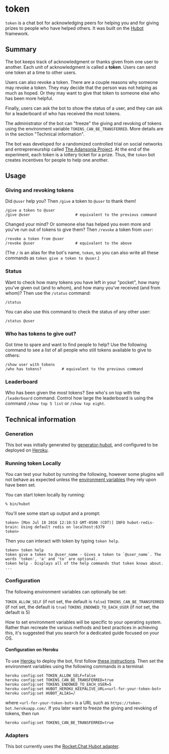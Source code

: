 # token

`token` is a chat bot for acknowledging peers for helping you and for giving prizes to people who have helped others. It was built on the [Hubot][hubot] framework.

## Summary

The bot keeps track of acknowledgment or thanks given from one user to another. Each unit of acknowledgment is called a **token**. Users can send one token at a time to other users.

Users can also revoke a token. There are a couple reasons why someone may revoke a token. They may decide that the person was not helping as much as hoped. Or they may want to give that token to someone else who has been more helpful. 

Finally, users can ask the bot to show the status of a user, and they can ask for a leaderboard of who has received the most tokens. 

The administrator of the bot can "freeze" the giving and revoking of tokens using the environment variable `TOKENS_CAN_BE_TRANSFERRED`. More details are in the section "Technical information".

The bot was developed for a randomized controlled trial on social networks and entrepreneurship called [The Adansonia Project][adansonia]. At the end of the experiment, each token is a lottery ticket for a prize. Thus, the `token` bot creates incentives for people to help one another.

[hubot]: http://hubot.github.com
[adansonia]: https://adansonia.net/

## Usage 

### Giving and revoking tokens 

Did `@user` help you? Then `/give` a token to `@user` to thank them!
```
/give a token to @user
/give @user                    # equivalent to the previous command
```

Changed your mind? Or someone else has helped you even more and you've run out of tokens to give them? Then `/revoke` a token from `user`:
```
/revoke a token from @user
/revoke @user                  # equivalent to the above
```

(The `/` is an alias for the bot's name, `token`, so you can also write all these commands as `token give a token to @user`.)

### Status

Want to check how many tokens you have left in your "pocket", how many you've given out (and to whom), and how many you've received (and from whom)? Then use the `/status` command: 
```
/status
```

You can also use this command to check the status of any other user:
```
/status @user
```

### Who has tokens to give out?

Got time to spare and want to find people to help? Use the following command to see a list of all people who still tokens available to give to others:

```
/show user with tokens
/who has tokens?         # equivalent to the previous command
```

### Leaderboard 

Who has been given the most tokens? See who's on top with the `/leaderboard` command. Control how large the leaderboard is using the command `/show top 5 list` or `/show top eight`.


## Technical information 

### Generation 

This bot was initially generated by [generator-hubot][generator-hubot], and configured to be
deployed on [Heroku][heroku].

[heroku]: http://www.heroku.com
[generator-hubot]: https://github.com/github/generator-hubot

### Running token Locally

You can test your hubot by running the following, however some plugins will not
behave as expected unless the [environment variables](#configuration) they rely
upon have been set.

You can start token locally by running:

    % bin/hubot

You'll see some start up output and a prompt:

    token> [Mon Jul 18 2016 12:10:53 GMT-0500 (CDT)] INFO hubot-redis-brain: Using default redis on localhost:6379
    token>

Then you can interact with token by typing `token help`.

    token> token help
    token give a token to @user_name - Gives a token to `@user_name`. The words 'token', 'a' and 'to' are optional.
    token help - Displays all of the help commands that token knows about.
    ...

### Configuration

The following environment variables can optionally be set: 

`TOKEN_ALLOW_SELF` (if not set, the default is `false`)
`TOKENS_CAN_BE_TRANSFERRED` (if not set, the default is `true`)
`TOKENS_ENDOWED_TO_EACH_USER`  (if not set, the default is 5)

How to set environment variables will be specific to your operating system.
Rather than recreate the various methods and best practices in achieving this,
it's suggested that you search for a dedicated guide focused on your OS.

#### Configuration on Heroku 

To use [Heroku][heroku] to deploy the bot, first follow [these instructions][heroku-hubot]. Then set the environment variables using the following commands in a terminal:

```
heroku config:set TOKEN_ALLOW_SELF=false
heroku config:set TOKENS_CAN_BE_TRANSFERRED=true
heroku config:set TOKENS_ENDOWED_TO_EACH_USER=5
heroku config:set HUBOT_HEROKU_KEEPALIVE_URL=<url-for-your-token-bot>
heroku config:set HUBOT_ALIAS=/
```
where `<url-for-your-token-bot>` is a URL such as `https://token-bot.herokuapp.com/`. If you later want to freeze the giving and revoking of tokens, then run 
```
heroku config:set TOKENS_CAN_BE_TRANSFERRED=true
```

[heroku]: http://www.heroku.com
[heroku-hubot]: https://hubot.github.com/docs/deploying/heroku/

### Adapters

This bot currently uses the [Rocket.Chat Hubot adapter][rocketchat-hubot]. 

[rocketchat-hubot]: https://github.com/RocketChat/hubot-rocketchat
